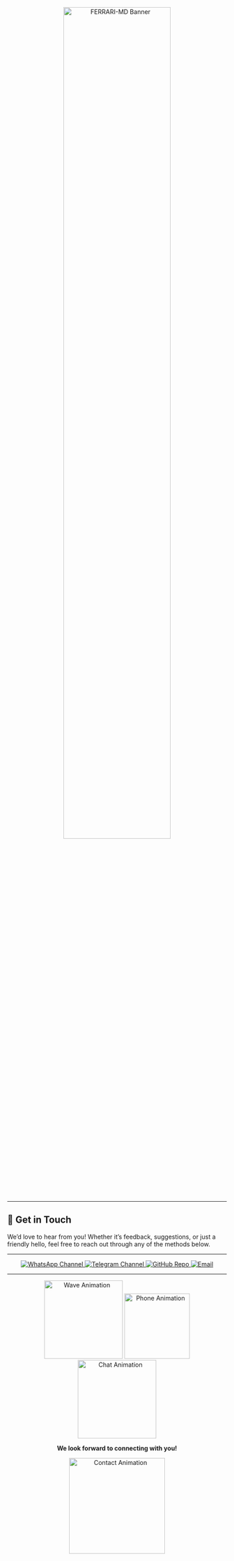 <div align="center">
  <img src="https://files.catbox.moe/3l444i.jpg" alt="FERRARI-MD Banner" width="70%" />
</div>

---

## 👋 Get in Touch

We’d love to hear from you! Whether it’s feedback, suggestions, or just a friendly hello, feel free to reach out through any of the methods below.

---

<div align="center">

<!-- WhatsApp Button -->
<a href="https://whatsapp.com/channel/0029VbBD719C1Fu3FOqzhb2R" target="_blank">
  <img src="https://img.shields.io/badge/WhatsApp-Channel-25D366?style=for-the-badge&logo=whatsapp&logoColor=white" alt="WhatsApp Channel"/>
</a>

<!-- Telegram Button -->
<a href="https://t.me/SecUnitDevs" target="_blank">
  <img src="https://img.shields.io/badge/Telegram-Channel-229ED9?style=for-the-badge&logo=telegram&logoColor=white" alt="Telegram Channel"/>
</a>

<!-- GitHub Repo Button -->
<a href="https://github.com/ALPHA-KING-TECH/FERRARI-MD-V1" target="_blank">
  <img src="https://img.shields.io/badge/GitHub-FERRARI--MD--V1-181717?style=for-the-badge&logo=github&logoColor=white" alt="GitHub Repo"/>
</a>

<!-- Email Button -->
<a href="mailto:IceFlowSolutions@proton.me" target="_blank">
  <img src="https://img.shields.io/badge/Email-IceFlowSolutions@proton.me-D14836?style=for-the-badge&logo=gmail&logoColor=white" alt="Email"/>
</a>

</div>

---

<div align="center">

<img src="https://media.giphy.com/media/xUPGcdhiQ7hR2fQq4w/giphy.gif" width="180" alt="Wave Animation" />
<img src="https://media.giphy.com/media/3orieQkD6P3WlqJ0Kk/giphy.gif" width="150" alt="Phone Animation" />
<img src="https://media.giphy.com/media/xT0BKGqC5p3X2QYbTG/giphy.gif" width="180" alt="Chat Animation" />

<br/>

**We look forward to connecting with you!**

<img src="https://media.giphy.com/media/3o7abB06u9bNzA8lu8/giphy.gif" width="220" alt="Contact Animation" />

</div>
